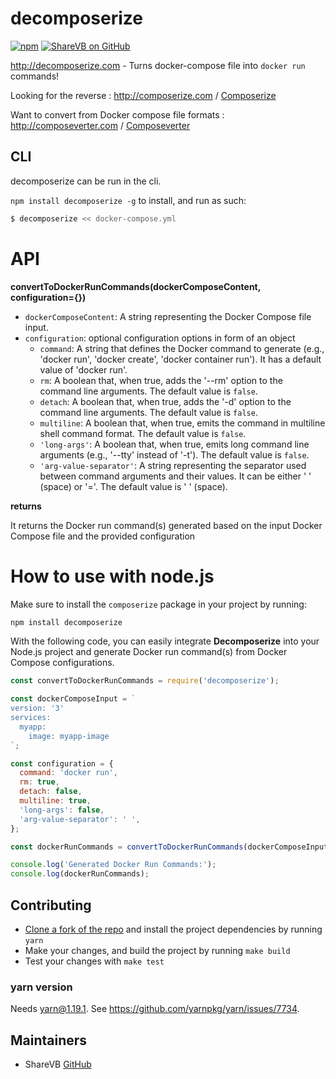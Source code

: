 # decomposerize

[![npm](https://img.shields.io/npm/v/decomposerize.svg)](https://www.npmjs.com/package/decomposerize)
[![ShareVB on GitHub](https://img.shields.io/badge/ShareVB-100000?logo=github&logoColor=white)](https://github.com/sharevb)
            
http://decomposerize.com - Turns docker-compose file into `docker run` commands!

Looking for the reverse : http://composerize.com / [Composerize](https://github.com/magicmark/composerize)

Want to convert from Docker compose file formats : http://composeverter.com / [Composeverter](https://github.com/outilslibre/composeverter)

## CLI

decomposerize can be run in the cli.

`npm install decomposerize -g` to install, and run as such:

```bash
$ decomposerize << docker-compose.yml
```

# API

**convertToDockerRunCommands(dockerComposeContent, configuration={})**

   - `dockerComposeContent`: A string representing the Docker Compose file input.
   - `configuration`: optional configuration options in form of an object
	   - `command`: A string that defines the Docker command to generate (e.g., 'docker run', 'docker create', 'docker container run'). It has a default value of 'docker run'.
	   - `rm`: A boolean that, when true, adds the '--rm' option to the command line arguments. The default value is `false`.
	   - `detach`: A boolean that, when true, adds the '-d' option to the command line arguments. The default value is `false`.
	   - `multiline`: A boolean that, when true, emits the command in multiline shell command format. The default value is `false`.
	   - `'long-args'`: A boolean that, when true, emits long command line arguments (e.g., '--tty' instead of '-t'). The default value is `false`.
	   - `'arg-value-separator'`: A string representing the separator used between command arguments and their values. It can be either ' ' (space) or '='. The default value is ' ' (space).

**returns**

It returns the Docker run command(s) generated based on the input Docker Compose file and the provided configuration

# How to use with node.js

Make sure to install the `composerize` package in your project by running:

```bash
npm install decomposerize
```

With the following code, you can easily integrate **Decomposerize** into your Node.js project and generate Docker run command(s) from Docker Compose configurations.


```javascript
const convertToDockerRunCommands = require('decomposerize');

const dockerComposeInput = `
version: '3'
services:
  myapp:
    image: myapp-image
`;

const configuration = {
  command: 'docker run',
  rm: true,
  detach: false,
  multiline: true,
  'long-args': false,
  'arg-value-separator': ' ',
};

const dockerRunCommands = convertToDockerRunCommands(dockerComposeInput, configuration);

console.log('Generated Docker Run Commands:');
console.log(dockerRunCommands);
```

## Contributing

- [Clone a fork of the repo](https://guides.github.com/activities/forking/) and install the project dependencies by running `yarn`
- Make your changes, and build the project by running `make build`
- Test your changes with `make test`

### yarn version

Needs yarn@1.19.1. See https://github.com/yarnpkg/yarn/issues/7734.

## Maintainers

- ShareVB [GitHub](https://github.com/sharevb)